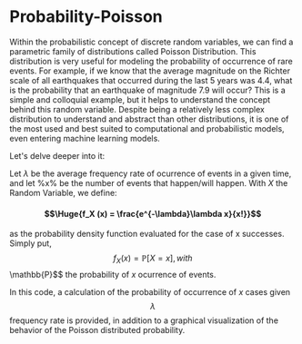 # Probability-Poisson
Within the probabilistic concept of discrete random variables, we can find a parametric family of distributions called Poisson Distribution. This distribution is very useful for modeling the probability of occurrence of rare events. For example, if we know that the average magnitude on the Richter scale of all earthquakes that occurred during the last 5 years was 4.4, what is the probability that an earthquake of magnitude 7.9 will occur? This is a simple and colloquial example, but it helps to understand the concept behind this random variable. Despite being a relatively less complex distribution to understand and abstract than other distributions, it is one of the most used and best suited to computational and probabilistic models, even entering machine learning models.

Let's delve deeper into it:

Let $\lambda$ be the average frequency rate of ocurrence of events in a given time, and let %x% be the number of events that happen/will happen.
With $X$ the Random Variable, we define:  
#### $$\Huge{f_X (x) = \frac{e^{-\lambda}\lambda x}{x!}}$$  
as the probability density function evaluated for the case of x successes. Simply put, $$f_X (x) = \mathbb{P}[X = x], with $$\mathbb{P}$$ the probability of $x$ ocurrence of events.

In this code, a calculation of the probability of occurrence of $x$ cases given $$\lambda$$ frequency rate is provided, in addition to a graphical visualization of the behavior of the Poisson distributed probability.
